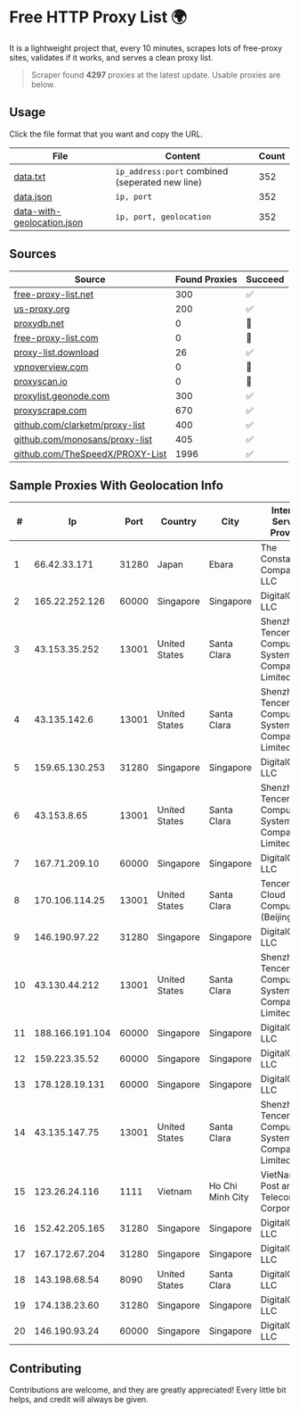 
# Free HTTP Proxy List 🌍

It is a lightweight project that, every 10 minutes, scrapes lots of free-proxy sites, validates if it works, and serves a clean proxy list.


> Scraper found **4297** proxies at the latest update. Usable proxies are below.

## Usage

Click the file format that you want and copy the URL.


|File|Content|Count|
|----|-------|-----|
|[data.txt](https://raw.githubusercontent.com/themiralay/Proxy-List-World/master/data.txt)|`ip_address:port` combined (seperated new line)|352|
|[data.json](https://raw.githubusercontent.com/themiralay/Proxy-List-World/master/data.json)|`ip, port`|352|
|[data-with-geolocation.json](https://raw.githubusercontent.com/themiralay/Proxy-List-World/master/data-with-geolocation.json)|`ip, port, geolocation`|352|

## Sources

|Source|Found Proxies|Succeed|
|------|-------------|-------|
|[free-proxy-list.net](https://free-proxy-list.net)|300|✅|
|[us-proxy.org](https://www.us-proxy.org)|200|✅|
|[proxydb.net](http://proxydb.net)|0|🚫|
|[free-proxy-list.com](https://free-proxy-list.com/?page=&port=&type%5B%5D=http&type%5B%5D=https&up_time=0&search=Search)|0|🚫|
|[proxy-list.download](https://www.proxy-list.download/HTTP)|26|✅|
|[vpnoverview.com](https://vpnoverview.com/privacy/anonymous-browsing/free-proxy-servers)|0|🚫|
|[proxyscan.io](https://www.proxyscan.io)|0|🚫|
|[proxylist.geonode.com](https://proxylist.geonode.com/api/proxy-list?limit=300&page=1&sort_by=lastChecked&sort_type=desc&protocols=http,https)|300|✅|
|[proxyscrape.com](https://api.proxyscrape.com/v2/?request=displayproxies&protocol=http&timeout=10000&country=all&ssl=all&anonymity=all)|670|✅|
|[github.com/clarketm/proxy-list](https://raw.githubusercontent.com/clarketm/proxy-list/master/proxy-list-raw.txt)|400|✅|
|[github.com/monosans/proxy-list](https://raw.githubusercontent.com/monosans/proxy-list/main/proxies/http.txt)|405|✅|
|[github.com/TheSpeedX/PROXY-List](https://raw.githubusercontent.com/TheSpeedX/PROXY-List/master/http.txt)|1996|✅|


## Sample Proxies With Geolocation Info

|#|Ip|Port|Country|City|Internet Service Provider|
|-|--|----|-------|----|-------------------------|
|1|66.42.33.171|31280|Japan|Ebara|The Constant Company, LLC|
|2|165.22.252.126|60000|Singapore|Singapore|DigitalOcean, LLC|
|3|43.153.35.252|13001|United States|Santa Clara|Shenzhen Tencent Computer Systems Company Limited|
|4|43.135.142.6|13001|United States|Santa Clara|Shenzhen Tencent Computer Systems Company Limited|
|5|159.65.130.253|31280|Singapore|Singapore|DigitalOcean, LLC|
|6|43.153.8.65|13001|United States|Santa Clara|Shenzhen Tencent Computer Systems Company Limited|
|7|167.71.209.10|60000|Singapore|Singapore|DigitalOcean, LLC|
|8|170.106.114.25|13001|United States|Santa Clara|Tencent Cloud Computing (Beijing) Co|
|9|146.190.97.22|31280|Singapore|Singapore|DigitalOcean, LLC|
|10|43.130.44.212|13001|United States|Santa Clara|Shenzhen Tencent Computer Systems Company Limited|
|11|188.166.191.104|60000|Singapore|Singapore|DigitalOcean, LLC|
|12|159.223.35.52|60000|Singapore|Singapore|DigitalOcean, LLC|
|13|178.128.19.131|60000|Singapore|Singapore|DigitalOcean, LLC|
|14|43.135.147.75|13001|United States|Santa Clara|Shenzhen Tencent Computer Systems Company Limited|
|15|123.26.24.116|1111|Vietnam|Ho Chi Minh City|VietNam Post and Telecom Corporation|
|16|152.42.205.165|31280|Singapore|Singapore|DigitalOcean, LLC|
|17|167.172.67.204|31280|Singapore|Singapore|DigitalOcean, LLC|
|18|143.198.68.54|8090|United States|Santa Clara|DigitalOcean, LLC|
|19|174.138.23.60|31280|Singapore|Singapore|DigitalOcean, LLC|
|20|146.190.93.24|60000|Singapore|Singapore|DigitalOcean, LLC|



## Contributing

Contributions are welcome, and they are greatly appreciated! Every
little bit helps, and credit will always be given.

